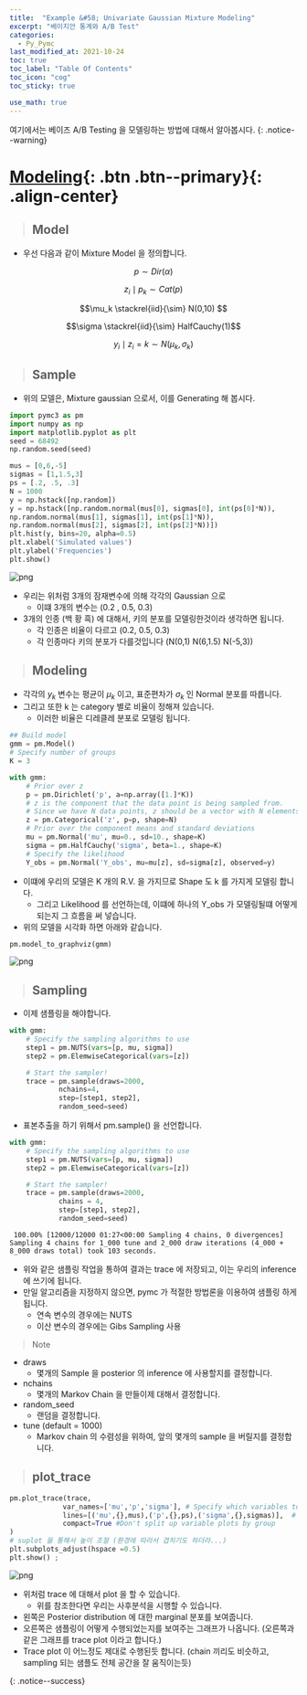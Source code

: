 ```yaml
---
title:  "Example &#58; Univariate Gaussian Mixture Modeling"
excerpt: "베이지안 통계와 A/B Test"
categories:
  - Py_Pymc
last_modified_at: 2021-10-24
toc: true
toc_label: "Table Of Contents"
toc_icon: "cog"
toc_sticky: true

use_math: true
---
```


 여기에서는 베이즈 A/B Testing 을 모델링하는 방법에 대해서 알아봅시다.
{: .notice--warning}

# [Modeling](#link){: .btn .btn--primary}{: .align-center}

> ## Model

- 우선 다음과 같이 Mixture Model 을 정의합니다.

$$p\sim Dir(\alpha)$$

$$z_i  \mid p_k \sim Cat(p)$$

$$\mu_k \stackrel{iid}{\sim} N(0,10) $$

$$\sigma \stackrel{iid}{\sim} HalfCauchy(1)$$

$$y_i \mid z_i = k \sim N(\mu _k , \sigma_k)$$

> ## Sample

- 위의 모델은, Mixture gaussian 으로서, 이를 Generating 해 봅시다.

```python
import pymc3 as pm
import numpy as np 
import matplotlib.pyplot as plt
seed = 68492
np.random.seed(seed)

mus = [0,6,-5]
sigmas = [1,1.5,3]
ps = [.2, .5, .3]
N = 1000
y = np.hstack([np.random])
y = np.hstack([np.random.normal(mus[0], sigmas[0], int(ps[0]*N)),
np.random.normal(mus[1], sigmas[1], int(ps[1]*N)),
np.random.normal(mus[2], sigmas[2], int(ps[2]*N))])
plt.hist(y, bins=20, alpha=0.5) 
plt.xlabel('Simulated values')
plt.ylabel('Frequencies')
plt.show()
```

![png](/assets/images/Python/45_4.png)

- 우리는 위처럼 3개의 잠재변수에 의해 각각의 Gaussian 으로 
  - 이떄 3개의 변수는 (0.2 , 0.5,  0.3) 
- 3개의 인종 (백 황 흑) 에 대해서, 키의 분포를 모델링한것이라 생각하면 됩니다.
  - 각 인종은 비율이 다르고 (0.2, 0.5, 0.3)
  - 각 인종마다 키의 분포가 다를것입니다 (N(0,1) N(6,1.5) N(-5,3))

> ## Modeling

- 각각의 $y_k$ 변수는 평균이 $\mu_k$ 이고, 표준편차가 $\sigma_k$ 인 Normal 분포를 따릅니다.
- 그리고 또한 k 는 category 별로 비율이 정해져 있습니다.
  - 이러한 비율은 디레클레 분포로 모델링 됩니다.

```python
## Build model
gmm = pm.Model()
# Specify number of groups
K = 3

with gmm:
    # Prior over z
    p = pm.Dirichlet('p', a=np.array([1.]*K))
    # z is the component that the data point is being sampled from.
    # Since we have N data points, z should be a vector with N elements.
    z = pm.Categorical('z', p=p, shape=N)
    # Prior over the component means and standard deviations
    mu = pm.Normal('mu', mu=0., sd=10., shape=K)
    sigma = pm.HalfCauchy('sigma', beta=1., shape=K)
    # Specify the likelihood
    Y_obs = pm.Normal('Y_obs', mu=mu[z], sd=sigma[z], observed=y)
```

- 이떄에 우리의 모델은 K 개의 R.V. 을 가지므로 Shape 도 k 를 가지게 모델링 합니다.
  - 그리고 Likelihood 를 선언하는데, 이떄에 하나의 Y_obs 가 모델링될떄 어떻게 되는지 그 흐름을 써 넣습니다.
- 위의 모델을 시각화 하면 아래와 같습니다.

```python
pm.model_to_graphviz(gmm)
```

![png](/assets/images/Python/45_5.png)

> ## Sampling 

- 이제 샘플링을 해야합니다. 

```python
with gmm:
    # Specify the sampling algorithms to use
    step1 = pm.NUTS(vars=[p, mu, sigma])
    step2 = pm.ElemwiseCategorical(vars=[z])

    # Start the sampler!
    trace = pm.sample(draws=2000,
            nchains=4,
            step=[step1, step2],
            random_seed=seed)
```

- 표본추출을 하기 위해서 pm.sample() 을 선언합니다. 

```python
with gmm:
    # Specify the sampling algorithms to use
    step1 = pm.NUTS(vars=[p, mu, sigma])
    step2 = pm.ElemwiseCategorical(vars=[z])

    # Start the sampler!
    trace = pm.sample(draws=2000,
            chains = 4,
            step=[step1, step2],
            random_seed=seed)
```

```
 100.00% [12000/12000 01:27<00:00 Sampling 4 chains, 0 divergences]
Sampling 4 chains for 1_000 tune and 2_000 draw iterations (4_000 + 8_000 draws total) took 103 seconds.
```

- 위와 같은 샘플링 작업을 통하여 결과는 trace 에 저장되고, 이는 우리의 inference 에 쓰기에 됩니다.
- 만일 알고리즘을 지정하지 않으면, pymc 가 적절한 방법론을 이용하여 샘플링 하게 됩니다.
  - 연속 변수의 경우에는 NUTS
  - 이산 변수의 경우에는 Gibs Sampling 사용

> Note

- draws
  - 몇개의 Sample 을 posterior 의 inference 에 사용할지를 결정합니다. 
- nchains
  - 몇개의 Markov Chain 을 만들이제 대해서 결정합니다.
- random_seed
  - 랜덤을 결정합니다.
- tune (default = 1000)
  - Markov chain 의 수렴성을 위하여, 앞의 몇개의 sample 을 버릴지를 결정합니다.

> ## plot_trace

```python
pm.plot_trace(trace, 
             var_names=['mu','p','sigma'], # Specify which variables to plot
             lines=[('mu',{},mus),('p',{},ps),('sigma',{},sigmas)],  # Plots straight lines - useful for simulations
             compact=True #Don't split up variable plots by group
)
# suplot 을 통해서 높이 조절 (환경에 따라서 겹치기도 하더라...)
plt.subplots_adjust(hspace =0.5)
plt.show() ; 
```

![png](/assets/images/Python/45_6.png)

- 위처럼 trace 에 대해서 plot 을 할 수 있습니다.
  - 위를 참조한다면 우리는 사후분석을 시행할 수 있습니다.
- 왼쪽은 Posterior distribution 에 대한 marginal 분포를 보여줍니다.
- 오른쪽은 샘플링이 어떻게 수행되었는지를 보여주는 그래프가 나옵니다. (오른쪽과 같은 그래프를 trace plot 이라고 합니다.)
- Trace plot 이 어느정도 제대로 수행된듯 합니다. (chain 끼리도 비슷하고, sampling 되는 샘플도 전체 공간을 잘 움직이는듯)

{: .notice--success}

